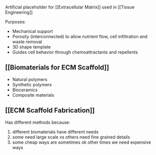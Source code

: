 Artificial placeholder for [[Extracellular Matrix]] used in [[Tissue Engineering]]

Purposes:
* Mechanical support
* Porosity (interconnected) to allow nutrient flow, cell infiltration and waste removal
* 3D shape template
* Guides cell behavior through chemoattractants and repellents

## [[Biomaterials for ECM Scaffold]]
- Natural polymers
- Synthetic polymers
- Bioceramics
- Composite materials

## [[ECM Scaffold Fabrication]]
Has different methods because:
1) different biomaterials have different needs
2) some need large scale vs others need fine grained details
3) some cheap ways are sometimes ok other times we need expensive ways
